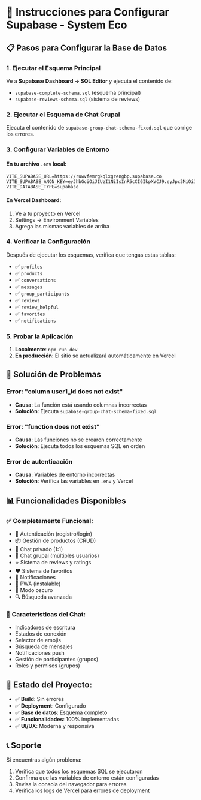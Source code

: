 # 🚀 Instrucciones para Configurar Supabase - System Eco

## 📋 Pasos para Configurar la Base de Datos

### 1. **Ejecutar el Esquema Principal**
Ve a **Supabase Dashboard → SQL Editor** y ejecuta el contenido de:
- `supabase-complete-schema.sql` (esquema principal)
- `supabase-reviews-schema.sql` (sistema de reviews)

### 2. **Ejecutar el Esquema de Chat Grupal**
Ejecuta el contenido de `supabase-group-chat-schema-fixed.sql` que corrige los errores.

### 3. **Configurar Variables de Entorno**

#### En tu archivo `.env` local:
```env
VITE_SUPABASE_URL=https://ruwvfemrgkqlxgrengbp.supabase.co
VITE_SUPABASE_ANON_KEY=eyJhbGciOiJIUzI1NiIsInR5cCI6IkpXVCJ9.eyJpc3MiOiJzdXBhYmFzZSIsInJlZiI6InJ1d3ZmZW1yZ2txbHhncmVuZ2JwIiwicm9sZSI6ImFub24iLCJpYXQiOjE3NTg1ODU0NzAsImV4cCI6MjA3NDE2MTQ3MH0.PAJ24UTBwMb6BSk3jhlq6D_szJawLqy09VdBk1HL8Ms
VITE_DATABASE_TYPE=supabase
```

#### En Vercel Dashboard:
1. Ve a tu proyecto en Vercel
2. Settings → Environment Variables
3. Agrega las mismas variables de arriba

### 4. **Verificar la Configuración**

Después de ejecutar los esquemas, verifica que tengas estas tablas:
- ✅ `profiles`
- ✅ `products`
- ✅ `conversations`
- ✅ `messages`
- ✅ `group_participants`
- ✅ `reviews`
- ✅ `review_helpful`
- ✅ `favorites`
- ✅ `notifications`

### 5. **Probar la Aplicación**

1. **Localmente**: `npm run dev`
2. **En producción**: El sitio se actualizará automáticamente en Vercel

## 🔧 Solución de Problemas

### Error: "column user1_id does not exist"
- **Causa**: La función está usando columnas incorrectas
- **Solución**: Ejecuta `supabase-group-chat-schema-fixed.sql`

### Error: "function does not exist"
- **Causa**: Las funciones no se crearon correctamente
- **Solución**: Ejecuta todos los esquemas SQL en orden

### Error de autenticación
- **Causa**: Variables de entorno incorrectas
- **Solución**: Verifica las variables en `.env` y Vercel

## 📊 Funcionalidades Disponibles

### ✅ **Completamente Funcional:**
- 🔐 Autenticación (registro/login)
- 📦 Gestión de productos (CRUD)
- 💬 Chat privado (1:1)
- 👥 Chat grupal (múltiples usuarios)
- ⭐ Sistema de reviews y ratings
- ❤️ Sistema de favoritos
- 🔔 Notificaciones
- 📱 PWA (instalable)
- 🌙 Modo oscuro
- 🔍 Búsqueda avanzada

### 🎯 **Características del Chat:**
- Indicadores de escritura
- Estados de conexión
- Selector de emojis
- Búsqueda de mensajes
- Notificaciones push
- Gestión de participantes (grupos)
- Roles y permisos (grupos)

## 🚀 **Estado del Proyecto:**
- ✅ **Build**: Sin errores
- ✅ **Deployment**: Configurado
- ✅ **Base de datos**: Esquema completo
- ✅ **Funcionalidades**: 100% implementadas
- ✅ **UI/UX**: Moderna y responsiva

## 📞 **Soporte**
Si encuentras algún problema:
1. Verifica que todos los esquemas SQL se ejecutaron
2. Confirma que las variables de entorno están configuradas
3. Revisa la consola del navegador para errores
4. Verifica los logs de Vercel para errores de deployment

